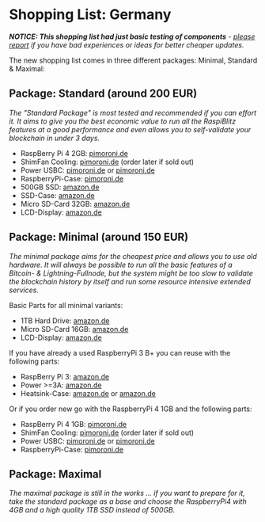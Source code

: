 # Shopping List: Germany

*__NOTICE: This shopping list had just basic testing of components__ - [please report](https://github.com/rootzoll/raspiblitz/issues/691) if you have bad experiences or ideas for better cheaper updates.*

The new shopping list comes in three different packages: Minimal, Standard & Maximal:

## Package: Standard (around 200 EUR)

*The "Standard Package" is most tested and recommended if you can effort it. It aims to give you the best economic value to run all the RaspiBlitz features at a good performance and even allows you to self-validate your blockchain in under 3 days.* 

* RaspBerry Pi 4 2GB: [pimoroni.de](https://shop.pimoroni.de/products/raspberry-pi-4?variant=29212362801254)
* ShimFan Cooling: [pimoroni.de](https://shop.pimoroni.de/products/fan-shim) (order later if sold out)
* Power USBC: [pimoroni.de](https://shop.pimoroni.de/products/raspberry-pi-official-usb-c-power-supply-eu?variant=29392393371750) or [pimoroni.de](https://shop.pimoroni.de/products/universal-usb-c-power-supply-5-1v-3a)
* RaspberryPi-Case: [pimoroni.de](https://shop.pimoroni.de/products/pibow-coupe-4?variant=29212366405734)
* 500GB SSD: [amazon.de](https://www.amazon.de/gp/product/B0784SLQM6)
* SSD-Case: [amazon.de](https://www.amazon.de/gp/product/B06XWSDGP6)
* Micro SD-Card 32GB: [amazon.de](https://www.amazon.de/dp/B07CY3QSST)
* LCD-Display: [amazon.de](https://www.amazon.de/gp/product/B06X191RX7)

## Package: Minimal (around 150 EUR)

*The minimal package aims for the cheapest price and allows you to use old hardware. It will always be possible to run all the basic features of a Bitcoin- & Lightning-Fullnode, but the system might be too slow to validate the blockchain history by itself and run some resource intensive extended services.*

Basic Parts for all minimal variants:
* 1TB Hard Drive: [amazon.de](https://www.amazon.de/dp/B07997KKSK?th=1)
* Micro SD-Card 16GB: [amazon.de](https://www.amazon.de/dp/B073JWXGNT)
* LCD-Display: [amazon.de](https://www.amazon.de/gp/product/B06X191RX7)

If you have already a used RaspberryPi 3 B+ you can reuse with the following parts:
* RaspBerry Pi 3: [amazon.de](https://www.amazon.de/dp/B07BDR5PDW)
* Power >=3A: [amazon.de](https://www.amazon.de/gp/product/B01JZE38QE)
* Heatsink-Case: [amazon.de](https://www.amazon.de/gp/product/B07MXZ8JHL) or [amazon.de](https://www.amazon.de/dp/B07KPFPFCK/)

Or if you order new go with the RaspberryPi 4 1GB and the following parts:
* RaspBerry Pi 4 1GB: [pimoroni.de](https://shop.pimoroni.de/products/raspberry-pi-4?variant=29212362768486)
* ShimFan Cooling: [pimoroni.de](https://shop.pimoroni.de/products/fan-shim) (order later if sold out)
* Power USBC: [pimoroni.de](https://shop.pimoroni.de/products/raspberry-pi-official-usb-c-power-supply-eu?variant=29392393371750) or [pimoroni.de](https://shop.pimoroni.de/products/universal-usb-c-power-supply-5-1v-3a)
* RaspberryPi-Case: [pimoroni.de](https://shop.pimoroni.de/products/pibow-coupe-4?variant=29212366405734)

## Package: Maximal

*The maximal package is still in the works ... if you want to prepare for it, take the standard package as a base and choose the RaspberryPi4 with 4GB and a high quality 1TB SSD instead of 500GB.*
